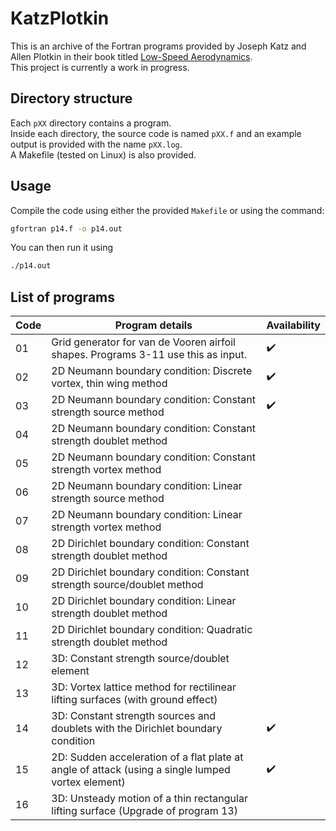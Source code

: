 # KatzPlotkin
This is an archive of the Fortran programs provided by Joseph Katz and Allen Plotkin in their book titled [Low-Speed Aerodynamics](https://doi.org/10.1017/CBO9780511810329).  
This project is currently a work in progress.

## Directory structure
Each `pXX` directory contains a program.  
Inside each directory, the source code is named `pXX.f` and an example output is provided with the name `pXX.log`.  
A Makefile (tested on Linux) is also provided.

## Usage
Compile the code using either the provided `Makefile` or using the command:
```Bash
gfortran p14.f -o p14.out
```
You can then run it using 
```Bash
./p14.out
```

## List of programs
| Code | Program details | Availability  |
| ---- | -------------   | ------------- |
|  01  | Grid generator for van de Vooren airfoil shapes. Programs 3-11 use this as input. | :heavy_check_mark: |
|  02  | 2D Neumann boundary condition: Discrete vortex, thin wing method | :heavy_check_mark: |
|  03  | 2D Neumann boundary condition: Constant strength source method   | :heavy_check_mark: |
|  04  | 2D Neumann boundary condition: Constant strength doublet method  | |
|  05  | 2D Neumann boundary condition: Constant strength vortex method   | |
|  06  | 2D Neumann boundary condition: Linear strength source method     | |
|  07  | 2D Neumann boundary condition: Linear strength vortex method     | |
|  08  | 2D Dirichlet boundary condition: Constant strength doublet method        | |
|  09  | 2D Dirichlet boundary condition: Constant strength source/doublet method | |
|  10  | 2D Dirichlet boundary condition: Linear strength doublet method          | |
|  11  | 2D Dirichlet boundary condition: Quadratic strength doublet method       | |
|  12  | 3D: Constant strength source/doublet element | |
|  13  | 3D: Vortex lattice method for rectilinear lifting surfaces (with ground effect) | |
|  14  | 3D: Constant strength sources and doublets with the Dirichlet boundary condition | :heavy_check_mark: |
|  15  | 2D: Sudden acceleration of a flat plate at angle of attack (using a single lumped vortex element)| :heavy_check_mark: |
|  16  | 3D: Unsteady motion of a thin rectangular lifting surface (Upgrade of program 13) | |

